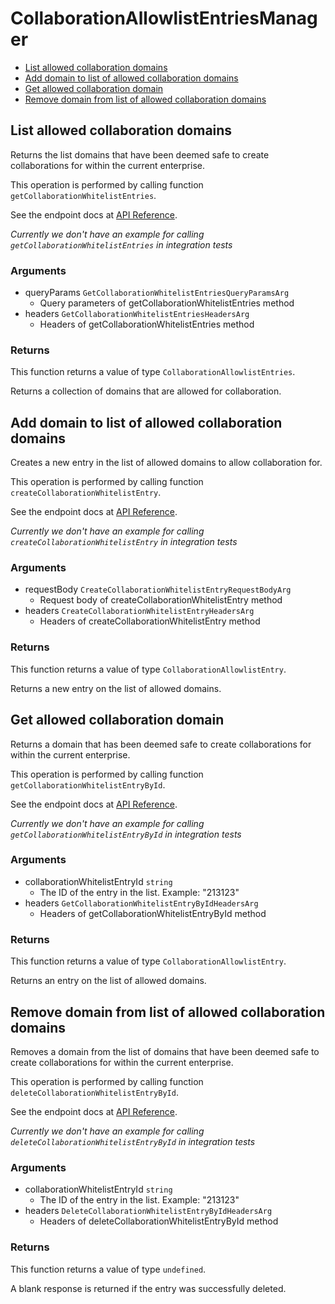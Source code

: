 # CollaborationAllowlistEntriesManager


- [List allowed collaboration domains](#list-allowed-collaboration-domains)
- [Add domain to list of allowed collaboration domains](#add-domain-to-list-of-allowed-collaboration-domains)
- [Get allowed collaboration domain](#get-allowed-collaboration-domain)
- [Remove domain from list of allowed collaboration domains](#remove-domain-from-list-of-allowed-collaboration-domains)

## List allowed collaboration domains

Returns the list domains that have been deemed safe to create collaborations
for within the current enterprise.

This operation is performed by calling function `getCollaborationWhitelistEntries`.

See the endpoint docs at
[API Reference](https://developer.box.com/reference/get-collaboration-whitelist-entries/).

*Currently we don't have an example for calling `getCollaborationWhitelistEntries` in integration tests*

### Arguments

- queryParams `GetCollaborationWhitelistEntriesQueryParamsArg`
  - Query parameters of getCollaborationWhitelistEntries method
- headers `GetCollaborationWhitelistEntriesHeadersArg`
  - Headers of getCollaborationWhitelistEntries method


### Returns

This function returns a value of type `CollaborationAllowlistEntries`.

Returns a collection of domains that are allowed for collaboration.


## Add domain to list of allowed collaboration domains

Creates a new entry in the list of allowed domains to allow
collaboration for.

This operation is performed by calling function `createCollaborationWhitelistEntry`.

See the endpoint docs at
[API Reference](https://developer.box.com/reference/post-collaboration-whitelist-entries/).

*Currently we don't have an example for calling `createCollaborationWhitelistEntry` in integration tests*

### Arguments

- requestBody `CreateCollaborationWhitelistEntryRequestBodyArg`
  - Request body of createCollaborationWhitelistEntry method
- headers `CreateCollaborationWhitelistEntryHeadersArg`
  - Headers of createCollaborationWhitelistEntry method


### Returns

This function returns a value of type `CollaborationAllowlistEntry`.

Returns a new entry on the list of allowed domains.


## Get allowed collaboration domain

Returns a domain that has been deemed safe to create collaborations
for within the current enterprise.

This operation is performed by calling function `getCollaborationWhitelistEntryById`.

See the endpoint docs at
[API Reference](https://developer.box.com/reference/get-collaboration-whitelist-entries-id/).

*Currently we don't have an example for calling `getCollaborationWhitelistEntryById` in integration tests*

### Arguments

- collaborationWhitelistEntryId `string`
  - The ID of the entry in the list. Example: "213123"
- headers `GetCollaborationWhitelistEntryByIdHeadersArg`
  - Headers of getCollaborationWhitelistEntryById method


### Returns

This function returns a value of type `CollaborationAllowlistEntry`.

Returns an entry on the list of allowed domains.


## Remove domain from list of allowed collaboration domains

Removes a domain from the list of domains that have been deemed safe to create
collaborations for within the current enterprise.

This operation is performed by calling function `deleteCollaborationWhitelistEntryById`.

See the endpoint docs at
[API Reference](https://developer.box.com/reference/delete-collaboration-whitelist-entries-id/).

*Currently we don't have an example for calling `deleteCollaborationWhitelistEntryById` in integration tests*

### Arguments

- collaborationWhitelistEntryId `string`
  - The ID of the entry in the list. Example: "213123"
- headers `DeleteCollaborationWhitelistEntryByIdHeadersArg`
  - Headers of deleteCollaborationWhitelistEntryById method


### Returns

This function returns a value of type `undefined`.

A blank response is returned if the entry was
successfully deleted.


